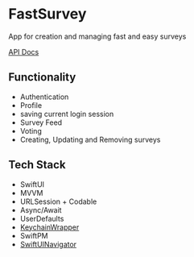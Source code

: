 # FastSurvey

App for creation and managing fast and easy surveys

[API Docs](https://documenter.getpostman.com/view/9466539/UVsTphNP#intro)

## Functionality

* Authentication
* Profile
* saving current login session
* Survey Feed
* Voting
* Creating, Updating and Removing surveys

## Tech Stack

* SwiftUI
* MVVM
* URLSession + Codable
* Async/Await
* UserDefaults
* [KeychainWrapper](https://medium.com/@rodolfo.alcantara/simple-keychain-wrapper-in-swift-a7088ea7043d)
* SwiftPM
* [SwiftUINavigator](https://github.com/anioutkazharkova/swiftuinavigator)
